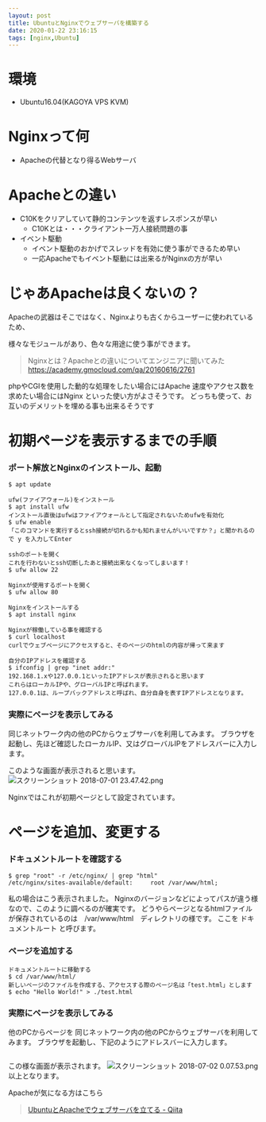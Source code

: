 ```yaml
---
layout: post
title: UbuntuとNginxでウェブサーバを構築する
date: 2020-01-22 23:16:15
tags: [nginx,Ubuntu]
---
```


# 環境

- Ubuntu16.04(KAGOYA VPS KVM)

# Nginxって何
- Apacheの代替となり得るWebサーバ

# Apacheとの違い
- C10Kをクリアしていて静的コンテンツを返すレスポンスが早い
  - C10Kとは・・・クライアント一万人接続問題の事
- イベント駆動
  - イベント駆動のおかげでスレッドを有効に使う事ができるため早い
  - 一応Apacheでもイベント駆動には出来るがNginxの方が早い

# じゃあApacheは良くないの？

Apacheの武器はそこではなく、Nginxよりも古くからユーザーに使われているため、

様々なモジュールがあり、色々な用途に使う事ができます。

> Nginxとは？Apacheとの違いについてエンジニアに聞いてみた
> https://academy.gmocloud.com/qa/20160616/2761

phpやCGIを使用した動的な処理をしたい場合にはApache
速度やアクセス数を求めたい場合にはNginx
といった使い方がよさそうです。
どっちも使って、お互いのデメリットを埋める事も出来るそうです

# 初期ページを表示するまでの手順
### ポート解放とNginxのインストール、起動
```shell-session
$ apt update

ufw(ファイアウォール)をインストール
$ apt install ufw
インストール直後はufwはファイアウォールとして指定されないためufwを有効化
$ ufw enable
「このコマンドを実行するとssh接続が切れるかも知れませんがいいですか？」と聞かれるので y を入力してEnter

sshのポートを開く
これを行わないとssh切断したあと接続出来なくなってしまいます！
$ ufw allow 22

Nginxが使用するポートを開く
$ ufw allow 80

Nginxをインストールする
$ apt install nginx

Nginxが稼働している事を確認する
$ curl localhost
curlでウェブページにアクセスすると、そのページのhtmlの内容が帰って来ます

自分のIPアドレスを確認する
$ ifconfig | grep "inet addr:"
192.168.1.xや127.0.0.1といったIPアドレスが表示されると思います
これらはローカルIPや、グローバルIPと呼ばれます。
127.0.0.1は、ループバックアドレスと呼ばれ、自分自身を表すIPアドレスとなります。
```

### 実際にページを表示してみる
同じネットワーク内の他のPCからウェブサーバを利用してみます。
ブラウザを起動し、先ほど確認したローカルIP、又はグローバルIPをアドレスバーに入力します。

このような画面が表示されると思います。
![スクリーンショット 2018-07-01 23.47.42.png](https://qiita-image-store.s3.amazonaws.com/0/266455/0dc1527c-4bac-7fc5-df5a-1f8bdfebda1a.png)

Nginxではこれが初期ページとして設定されています。

# ページを追加、変更する
### ドキュメントルートを確認する
```shell-session
$ grep "root" -r /etc/nginx/ | grep "html"
/etc/nginx/sites-available/default:     root /var/www/html;
```
私の場合はこう表示されました。
Nginxのバージョンなどによってパスが違う様なので、このように調べるのが確実です。
どうやらページとなるhtmlファイルが保存されているのは　/var/www/html　ディレクトリの様です。
ここを ドキュメントルート と呼びます。
### ページを追加する
```shell-session
ドキュメントルートに移動する
$ cd /var/www/html/
新しいページのファイルを作成する、アクセスする際のページ名は「test.html」とします
$ echo "Hello World!" > ./test.html
```

### 実際にページを表示してみる
他のPCからページを
同じネットワーク内の他のPCからウェブサーバを利用してみます。
ブラウザを起動し、下記のようにアドレスバーに入力します。
```IPアドレス/test.html
```

この様な画面が表示されます。
![スクリーンショット 2018-07-02 0.07.53.png](https://qiita-image-store.s3.amazonaws.com/0/266455/a7714f81-4a06-a4f4-4d12-09b361f9d3d1.png)
以上となります。

Apacheが気になる方はこちら
> [UbuntuとApacheでウェブサーバを立てる - Qiita](https://qiita.com/noma3629/items/03742bad0f57a4f46b07)
